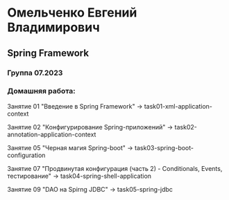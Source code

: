 # Омельченко Евгений Владимирович

## Spring Framework

### Группа 07.2023

### Домашняя работа:

Занятие 01 "Введение в Spring Framework" -> task01-xml-application-context

Занятие 02 "Конфигурирование Spring-приложений" -> task02-annotation-application-context

Занятие 05 "Черная магия Spring-boot" -> task03-spring-boot-configuration

Занятие 07 "Продвинутая конфигурация (часть 2) - Conditionals, Events, тестирование" -> task04-spring-shell-application

Занятие 09 "DAO на Spirng JDBC" -> task05-spring-jdbc